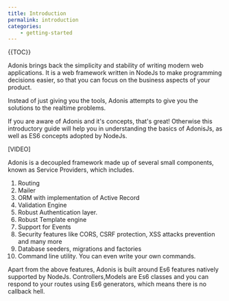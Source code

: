 ```yaml
---
title: Introduction
permalink: introduction
categories:
	- getting-started
---
```


{{TOC}}

Adonis brings back the simplicity and stability of writing modern web applications. It is a web framework written in NodeJs  to make programming decisions easier, so that you can focus on the business aspects of your product.

Instead of just giving you the tools, Adonis attempts to give you the solutions to the realtime problems.

If you are aware of Adonis and it's concepts, that's great! Otherwise this introductory guide will help you in understanding the basics of AdonisJs, as well as ES6 concepts adopted by NodeJs.

[VIDEO]

Adonis is a decoupled framework made up of several small components, known as Service Providers, which includes.

1. Routing
2. Mailer
3. ORM with implementation of Active Record
4. Validation Engine
5. Robust Authentication layer.
6. Robust Template engine
7. Support for Events
8. Security features like CORS, CSRF protection, XSS attacks prevention and many more
9. Database seeders, migrations and factories
10. Command line utility. You can even write your own commands.

Apart from the above features, Adonis is built around Es6 features natively supported by NodeJs. Controllers,Models are Es6 classes and you can respond to your routes using Es6 generators, which means there is no callback hell.